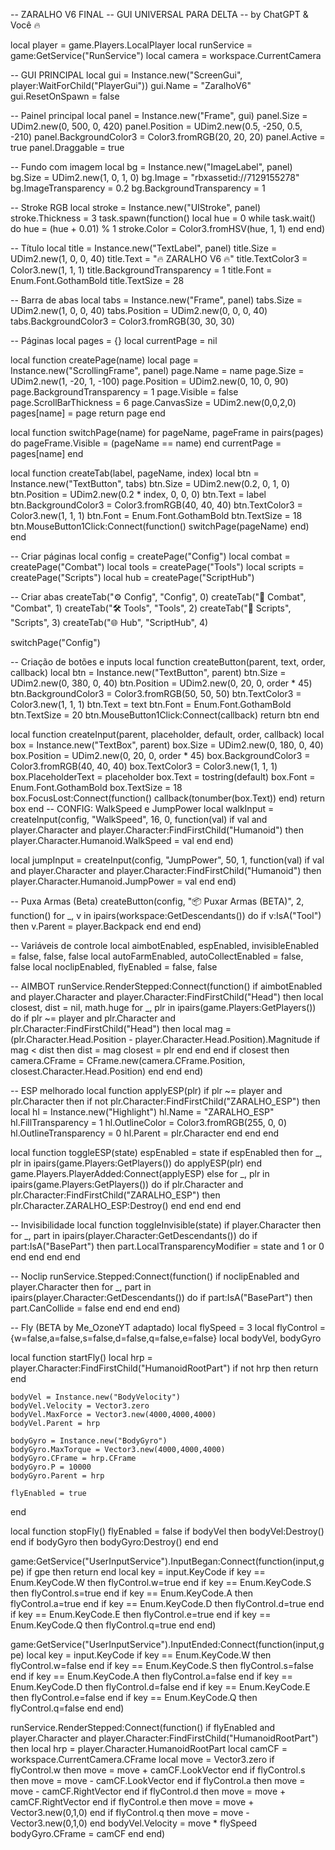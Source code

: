 -- ZARALHO V6 FINAL
-- GUI UNIVERSAL PARA DELTA
-- by ChatGPT & Você 🔥

local player = game.Players.LocalPlayer
local runService = game:GetService("RunService")
local camera = workspace.CurrentCamera

-- GUI PRINCIPAL
local gui = Instance.new("ScreenGui", player:WaitForChild("PlayerGui"))
gui.Name = "ZaralhoV6"
gui.ResetOnSpawn = false

-- Painel principal
local panel = Instance.new("Frame", gui)
panel.Size = UDim2.new(0, 500, 0, 420)
panel.Position = UDim2.new(0.5, -250, 0.5, -210)
panel.BackgroundColor3 = Color3.fromRGB(20, 20, 20)
panel.Active = true
panel.Draggable = true

-- Fundo com imagem
local bg = Instance.new("ImageLabel", panel)
bg.Size = UDim2.new(1, 0, 1, 0)
bg.Image = "rbxassetid://7129155278"
bg.ImageTransparency = 0.2
bg.BackgroundTransparency = 1

-- Stroke RGB
local stroke = Instance.new("UIStroke", panel)
stroke.Thickness = 3
task.spawn(function()
    local hue = 0
    while task.wait() do
        hue = (hue + 0.01) % 1
        stroke.Color = Color3.fromHSV(hue, 1, 1)
    end
end)

-- Título
local title = Instance.new("TextLabel", panel)
title.Size = UDim2.new(1, 0, 0, 40)
title.Text = "🔥 ZARALHO V6 🔥"
title.TextColor3 = Color3.new(1, 1, 1)
title.BackgroundTransparency = 1
title.Font = Enum.Font.GothamBold
title.TextSize = 28

-- Barra de abas
local tabs = Instance.new("Frame", panel)
tabs.Size = UDim2.new(1, 0, 0, 40)
tabs.Position = UDim2.new(0, 0, 0, 40)
tabs.BackgroundColor3 = Color3.fromRGB(30, 30, 30)

-- Páginas
local pages = {}
local currentPage = nil

local function createPage(name)
    local page = Instance.new("ScrollingFrame", panel)
    page.Name = name
    page.Size = UDim2.new(1, -20, 1, -100)
    page.Position = UDim2.new(0, 10, 0, 90)
    page.BackgroundTransparency = 1
    page.Visible = false
    page.ScrollBarThickness = 6
    page.CanvasSize = UDim2.new(0,0,2,0)
    pages[name] = page
    return page
end

local function switchPage(name)
    for pageName, pageFrame in pairs(pages) do
        pageFrame.Visible = (pageName == name)
    end
    currentPage = pages[name]
end

local function createTab(label, pageName, index)
    local btn = Instance.new("TextButton", tabs)
    btn.Size = UDim2.new(0.2, 0, 1, 0)
    btn.Position = UDim2.new(0.2 * index, 0, 0, 0)
    btn.Text = label
    btn.BackgroundColor3 = Color3.fromRGB(40, 40, 40)
    btn.TextColor3 = Color3.new(1, 1, 1)
    btn.Font = Enum.Font.GothamBold
    btn.TextSize = 18
    btn.MouseButton1Click:Connect(function()
        switchPage(pageName)
    end)
end

-- Criar páginas
local config = createPage("Config")
local combat = createPage("Combat")
local tools = createPage("Tools")
local scripts = createPage("Scripts")
local hub = createPage("ScriptHub")

-- Criar abas
createTab("⚙️ Config", "Config", 0)
createTab("🎯 Combat", "Combat", 1)
createTab("🛠️ Tools", "Tools", 2)
createTab("📂 Scripts", "Scripts", 3)
createTab("🌐 Hub", "ScriptHub", 4)

switchPage("Config")

-- Criação de botões e inputs
local function createButton(parent, text, order, callback)
    local btn = Instance.new("TextButton", parent)
    btn.Size = UDim2.new(0, 380, 0, 40)
    btn.Position = UDim2.new(0, 20, 0, order * 45)
    btn.BackgroundColor3 = Color3.fromRGB(50, 50, 50)
    btn.TextColor3 = Color3.new(1, 1, 1)
    btn.Text = text
    btn.Font = Enum.Font.GothamBold
    btn.TextSize = 20
    btn.MouseButton1Click:Connect(callback)
    return btn
end

local function createInput(parent, placeholder, default, order, callback)
    local box = Instance.new("TextBox", parent)
    box.Size = UDim2.new(0, 180, 0, 40)
    box.Position = UDim2.new(0, 20, 0, order * 45)
    box.BackgroundColor3 = Color3.fromRGB(40, 40, 40)
    box.TextColor3 = Color3.new(1, 1, 1)
    box.PlaceholderText = placeholder
    box.Text = tostring(default)
    box.Font = Enum.Font.GothamBold
    box.TextSize = 18
    box.FocusLost:Connect(function()
        callback(tonumber(box.Text))
    end)
    return box
end
-- CONFIG: WalkSpeed e JumpPower
local walkInput = createInput(config, "WalkSpeed", 16, 0, function(val)
    if val and player.Character and player.Character:FindFirstChild("Humanoid") then
        player.Character.Humanoid.WalkSpeed = val
    end
end)

local jumpInput = createInput(config, "JumpPower", 50, 1, function(val)
    if val and player.Character and player.Character:FindFirstChild("Humanoid") then
        player.Character.Humanoid.JumpPower = val
    end
end)

-- Puxa Armas (Beta)
createButton(config, "📦 Puxar Armas (BETA)", 2, function()
    for _, v in ipairs(workspace:GetDescendants()) do
        if v:IsA("Tool") then
            v.Parent = player.Backpack
        end
    end
end)

-- Variáveis de controle
local aimbotEnabled, espEnabled, invisibleEnabled = false, false, false
local autoFarmEnabled, autoCollectEnabled = false, false
local noclipEnabled, flyEnabled = false, false

-- AIMBOT
runService.RenderStepped:Connect(function()
    if aimbotEnabled and player.Character and player.Character:FindFirstChild("Head") then
        local closest, dist = nil, math.huge
        for _, plr in ipairs(game.Players:GetPlayers()) do
            if plr ~= player and plr.Character and plr.Character:FindFirstChild("Head") then
                local mag = (plr.Character.Head.Position - player.Character.Head.Position).Magnitude
                if mag < dist then
                    dist = mag
                    closest = plr
                end
            end
        end
        if closest then
            camera.CFrame = CFrame.new(camera.CFrame.Position, closest.Character.Head.Position)
        end
    end
end)

-- ESP melhorado
local function applyESP(plr)
    if plr ~= player and plr.Character then
        if not plr.Character:FindFirstChild("ZARALHO_ESP") then
            local hl = Instance.new("Highlight")
            hl.Name = "ZARALHO_ESP"
            hl.FillTransparency = 1
            hl.OutlineColor = Color3.fromRGB(255, 0, 0)
            hl.OutlineTransparency = 0
            hl.Parent = plr.Character
        end
    end
end

local function toggleESP(state)
    espEnabled = state
    if espEnabled then
        for _, plr in ipairs(game.Players:GetPlayers()) do
            applyESP(plr)
        end
        game.Players.PlayerAdded:Connect(applyESP)
    else
        for _, plr in ipairs(game.Players:GetPlayers()) do
            if plr.Character and plr.Character:FindFirstChild("ZARALHO_ESP") then
                plr.Character.ZARALHO_ESP:Destroy()
            end
        end
    end
end

-- Invisibilidade
local function toggleInvisible(state)
    if player.Character then
        for _, part in ipairs(player.Character:GetDescendants()) do
            if part:IsA("BasePart") then
                part.LocalTransparencyModifier = state and 1 or 0
            end
        end
    end
end

-- Noclip
runService.Stepped:Connect(function()
    if noclipEnabled and player.Character then
        for _, part in ipairs(player.Character:GetDescendants()) do
            if part:IsA("BasePart") then
                part.CanCollide = false
            end
        end
    end
end)

-- Fly (BETA by Me_OzoneYT adaptado)
local flySpeed = 3
local flyControl = {w=false,a=false,s=false,d=false,q=false,e=false}
local bodyVel, bodyGyro

local function startFly()
    local hrp = player.Character:FindFirstChild("HumanoidRootPart")
    if not hrp then return end

    bodyVel = Instance.new("BodyVelocity")
    bodyVel.Velocity = Vector3.zero
    bodyVel.MaxForce = Vector3.new(4000,4000,4000)
    bodyVel.Parent = hrp

    bodyGyro = Instance.new("BodyGyro")
    bodyGyro.MaxTorque = Vector3.new(4000,4000,4000)
    bodyGyro.CFrame = hrp.CFrame
    bodyGyro.P = 10000
    bodyGyro.Parent = hrp

    flyEnabled = true
end

local function stopFly()
    flyEnabled = false
    if bodyVel then bodyVel:Destroy() end
    if bodyGyro then bodyGyro:Destroy() end
end

game:GetService("UserInputService").InputBegan:Connect(function(input,gpe)
    if gpe then return end
    local key = input.KeyCode
    if key == Enum.KeyCode.W then flyControl.w=true end
    if key == Enum.KeyCode.S then flyControl.s=true end
    if key == Enum.KeyCode.A then flyControl.a=true end
    if key == Enum.KeyCode.D then flyControl.d=true end
    if key == Enum.KeyCode.E then flyControl.e=true end
    if key == Enum.KeyCode.Q then flyControl.q=true end
end)

game:GetService("UserInputService").InputEnded:Connect(function(input,gpe)
    local key = input.KeyCode
    if key == Enum.KeyCode.W then flyControl.w=false end
    if key == Enum.KeyCode.S then flyControl.s=false end
    if key == Enum.KeyCode.A then flyControl.a=false end
    if key == Enum.KeyCode.D then flyControl.d=false end
    if key == Enum.KeyCode.E then flyControl.e=false end
    if key == Enum.KeyCode.Q then flyControl.q=false end
end)

runService.RenderStepped:Connect(function()
    if flyEnabled and player.Character and player.Character:FindFirstChild("HumanoidRootPart") then
        local hrp = player.Character.HumanoidRootPart
        local camCF = workspace.CurrentCamera.CFrame
        local move = Vector3.zero
        if flyControl.w then move = move + camCF.LookVector end
        if flyControl.s then move = move - camCF.LookVector end
        if flyControl.a then move = move - camCF.RightVector end
        if flyControl.d then move = move + camCF.RightVector end
        if flyControl.e then move = move + Vector3.new(0,1,0) end
        if flyControl.q then move = move - Vector3.new(0,1,0) end
        bodyVel.Velocity = move * flySpeed
        bodyGyro.CFrame = camCF
    end
end)
